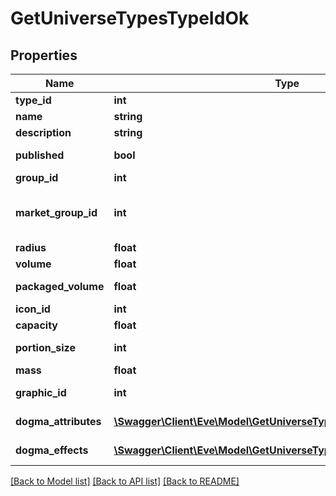 # GetUniverseTypesTypeIdOk

## Properties
Name | Type | Description | Notes
------------ | ------------- | ------------- | -------------
**type_id** | **int** | type_id integer | 
**name** | **string** | name string | 
**description** | **string** | description string | 
**published** | **bool** | published boolean | 
**group_id** | **int** | group_id integer | 
**market_group_id** | **int** | This only exists for types that can be put on the market | [optional] 
**radius** | **float** | radius number | [optional] 
**volume** | **float** | volume number | [optional] 
**packaged_volume** | **float** | packaged_volume number | [optional] 
**icon_id** | **int** | icon_id integer | [optional] 
**capacity** | **float** | capacity number | [optional] 
**portion_size** | **int** | portion_size integer | [optional] 
**mass** | **float** | mass number | [optional] 
**graphic_id** | **int** | graphic_id integer | [optional] 
**dogma_attributes** | [**\Swagger\Client\Eve\Model\GetUniverseTypesTypeIdDogmaAttribute[]**](GetUniverseTypesTypeIdDogmaAttribute.md) | dogma_attributes array | [optional] 
**dogma_effects** | [**\Swagger\Client\Eve\Model\GetUniverseTypesTypeIdDogmaEffect[]**](GetUniverseTypesTypeIdDogmaEffect.md) | dogma_effects array | [optional] 

[[Back to Model list]](../README.md#documentation-for-models) [[Back to API list]](../README.md#documentation-for-api-endpoints) [[Back to README]](../README.md)


